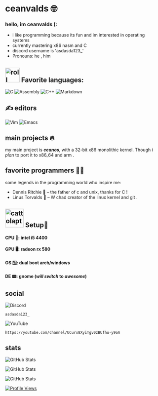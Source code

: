 # ceanvalds 🤓




### hello, im **ceanvalds** (:
 - i like programming because its fun and im interested in operating systems
 - currently mastering x86 nasm and C
 - discord username is 'asdasda123_'
 - Pronouns: he , him

## <img src="https://github.com/user-attachments/assets/21cf3f72-4a3d-4e3a-971f-f915d868782e" alt="roll" width="47" /> Favorite languages:

![C](https://img.shields.io/badge/C-00599C?style=for-the-badge&logo=c&logoColor=white) ![Assembly](https://img.shields.io/badge/Assembly-%231DA1F2.svg?style=for-the-badge&logo=gnu-bash&logoColor=white) ![C++](https://img.shields.io/badge/c++-%2300599C.svg?style=for-the-badge&logo=c%2B%2B&logoColor=white)
![Markdown](https://img.shields.io/badge/markdown-%23000000.svg?style=for-the-badge&logo=markdown&logoColor=white)

## ✍️ editors
![Vim](https://img.shields.io/badge/VIM-%2311AB00.svg?style=for-the-badge&logo=vim&logoColor=white) ![Emacs](https://img.shields.io/badge/Emacs-%237F5AB6.svg?&style=for-the-badge&logo=gnu-emacs&logoColor=white)

## main projects 🔥
my main project is _**ceanos**_, with a 32-bit x86 monolithic kernel. Though i _plan_ to port it to x86_64 and arm .

## favorite programmers 👨‍💻
some legends in the programming world who inspire me:

- Dennis Ritchie 🗿 – the father of c and unix, thanks for C !
- Linus Torvalds 🗿 – W chad creator of the linux kernel and git .
  
## <img src="https://github.com/user-attachments/assets/f6bbd42c-bc15-4aef-b22b-d09a764da958" alt="cattolaptop" width="60"> Setup🫡

#### CPU 📀: **intel i5 4400** 
#### GPU 🖥️: **radeon rx 580**
#### OS 🪟: **dual boot arch/windows**
#### DE 📟: **gnome** (_will switch_ to ***awesome***)

## social

![Discord](https://img.shields.io/badge/Discord-%235865F2.svg?style=for-the-badge&logo=discord&logoColor=white) 

`asdasda123_` 

![YouTube](https://img.shields.io/badge/YouTube-%23FF0000.svg?style=for-the-badge&logo=YouTube&logoColor=white)

`https://youtube.com/channel/UCurx8XyiTgv0zBUfhu-y9oA`

## stats
![GitHub Stats](https://github-readme-stats.vercel.app/api?username=ceanvalds&theme=gruvbox&show_icons=true&hide_border=true&count_private=true)

![GitHub Stats](https://github-readme-stats.vercel.app/api/top-langs/?username=ceanvalds&theme=gruvbox&show_icons=true&hide_border=true&layout=compact)

![GitHub Stats](https://github-readme-streak-stats.herokuapp.com/?user=ceanvalds&theme=gruvbox&hide_border=true)

[![Profile Views](https://visitcount.itsvg.in/api?id=ceanvalds&label=Profile%20Views&color=12&icon=0&pretty=false)](https://visitcount.itsvg.in)
